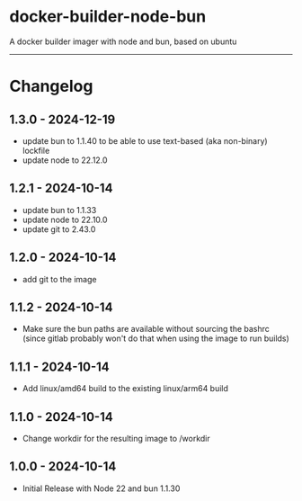 # docker-builder-node-bun

A docker builder imager with node and bun, based on ubuntu

---

# Changelog

## 1.3.0 - 2024-12-19

- update bun to 1.1.40 to be able to use text-based (aka non-binary) lockfile
- update node to 22.12.0

## 1.2.1 - 2024-10-14

- update bun to 1.1.33
- update node to 22.10.0
- update git to 2.43.0

## 1.2.0 - 2024-10-14

- add git to the image

## 1.1.2 - 2024-10-14

- Make sure the bun paths are available without sourcing the bashrc (since gitlab probably won't do that when using the image to run builds)

## 1.1.1 - 2024-10-14

- Add linux/amd64 build to the existing linux/arm64 build

## 1.1.0 - 2024-10-14

- Change workdir for the resulting image to /workdir

## 1.0.0 - 2024-10-14

- Initial Release with Node 22 and bun 1.1.30
